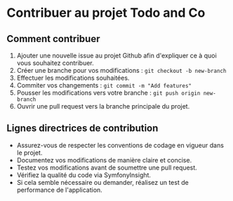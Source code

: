 # Contribuer au projet Todo and Co

## Comment contribuer

1. Ajouter une nouvelle issue au projet Github afin d'expliquer ce à quoi vous souhaitez contribuer.
2. Créer une branche pour vos modifications : `git checkout -b new-branch`
3. Effectuer les modifications souhaitées.
4. Commiter vos changements : `git commit -m "Add features"`
5. Pousser les modifications vers votre branche : `git push origin new-branch`
6. Ouvrir une pull request vers la branche principale du projet.

## Lignes directrices de contribution

- Assurez-vous de respecter les conventions de codage en vigueur dans le projet.
- Documentez vos modifications de manière claire et concise.
- Testez vos modifications avant de soumettre une pull request.
- Vérifiez la qualité du code via SymfonyInsight.
- Si cela semble nécessaire ou demander, réalisez un test de performance de l'application.
